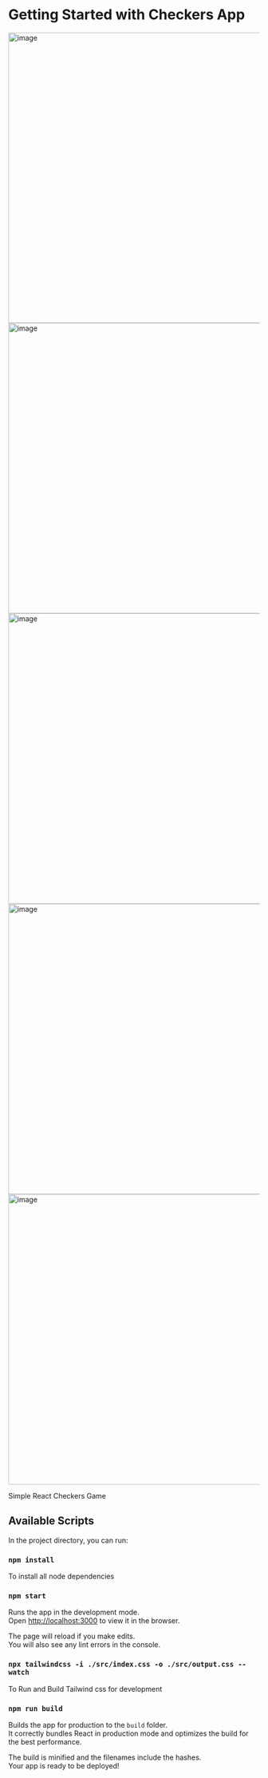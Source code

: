 # Getting Started with Checkers App

<img width="582" alt="image" src="https://github.com/minahalim/checkers/assets/3163056/36b5f930-65f9-4f31-a855-7090661a442b">
<img width="582" alt="image" src="https://github.com/minahalim/checkers/assets/3163056/6f405bd3-28c6-4251-9abc-f6d005cb271b">
<img width="582" alt="image" src="https://github.com/minahalim/checkers/assets/3163056/c5c9337b-0793-46a5-993c-023a59da2861">
<img width="582" alt="image" src="https://github.com/minahalim/checkers/assets/3163056/fde58ae1-586a-47df-948f-593ec1e3f95c">
<img width="582" alt="image" src="https://github.com/minahalim/checkers/assets/3163056/cd52a6d6-2e97-4fed-aa62-ab1e4db6d85f">

Simple React Checkers Game

## Available Scripts

In the project directory, you can run:

### `npm install`

To install all node dependencies 

### `npm start`

Runs the app in the development mode.\
Open [http://localhost:3000](http://localhost:3000) to view it in the browser.

The page will reload if you make edits.\
You will also see any lint errors in the console.

### `npx tailwindcss -i ./src/index.css -o ./src/output.css --watch`

To Run and Build Tailwind css for development

### `npm run build`

Builds the app for production to the `build` folder.\
It correctly bundles React in production mode and optimizes the build for the best performance.

The build is minified and the filenames include the hashes.\
Your app is ready to be deployed!


